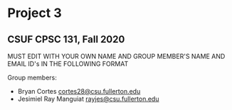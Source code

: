 # Project 3
## CSUF CPSC 131, Fall 2020

MUST EDIT WITH YOUR OWN NAME AND GROUP MEMBER'S NAME AND EMAIL ID's IN THE FOLLOWING FORMAT

Group members:
- Bryan Cortes cortes28@csu.fullerton.edu
- Jesimiel Ray Manguiat rayjes@csu.fullerton.edu
